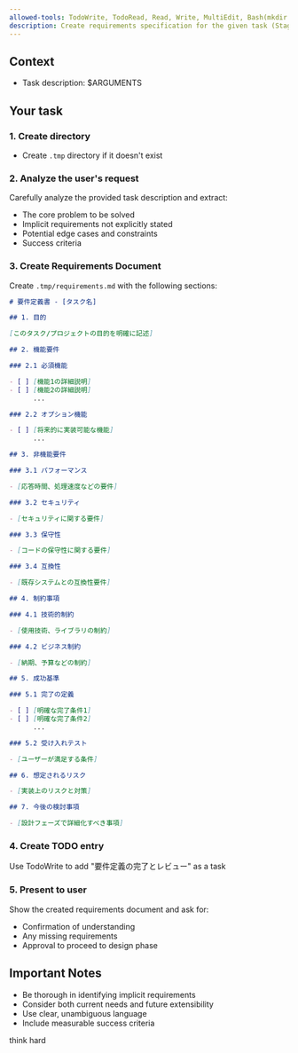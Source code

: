 ```yaml
---
allowed-tools: TodoWrite, TodoRead, Read, Write, MultiEdit, Bash(mkdir:*)
description: Create requirements specification for the given task (Stage 1 of Spec-Driven Development)
---
```


## Context

- Task description: $ARGUMENTS

## Your task

### 1. Create directory

- Create `.tmp` directory if it doesn't exist

### 2. Analyze the user's request

Carefully analyze the provided task description and extract:

- The core problem to be solved
- Implicit requirements not explicitly stated
- Potential edge cases and constraints
- Success criteria

### 3. Create Requirements Document

Create `.tmp/requirements.md` with the following sections:

```markdown
# 要件定義書 - [タスク名]

## 1. 目的

[このタスク/プロジェクトの目的を明確に記述]

## 2. 機能要件

### 2.1 必須機能

- [ ] [機能1の詳細説明]
- [ ] [機能2の詳細説明]
      ...

### 2.2 オプション機能

- [ ] [将来的に実装可能な機能]
      ...

## 3. 非機能要件

### 3.1 パフォーマンス

- [応答時間、処理速度などの要件]

### 3.2 セキュリティ

- [セキュリティに関する要件]

### 3.3 保守性

- [コードの保守性に関する要件]

### 3.4 互換性

- [既存システムとの互換性要件]

## 4. 制約事項

### 4.1 技術的制約

- [使用技術、ライブラリの制約]

### 4.2 ビジネス制約

- [納期、予算などの制約]

## 5. 成功基準

### 5.1 完了の定義

- [ ] [明確な完了条件1]
- [ ] [明確な完了条件2]
      ...

### 5.2 受け入れテスト

- [ユーザーが満足する条件]

## 6. 想定されるリスク

- [実装上のリスクと対策]

## 7. 今後の検討事項

- [設計フェーズで詳細化すべき事項]
```

### 4. Create TODO entry

Use TodoWrite to add "要件定義の完了とレビュー" as a task

### 5. Present to user

Show the created requirements document and ask for:

- Confirmation of understanding
- Any missing requirements
- Approval to proceed to design phase

## Important Notes

- Be thorough in identifying implicit requirements
- Consider both current needs and future extensibility
- Use clear, unambiguous language
- Include measurable success criteria

think hard
